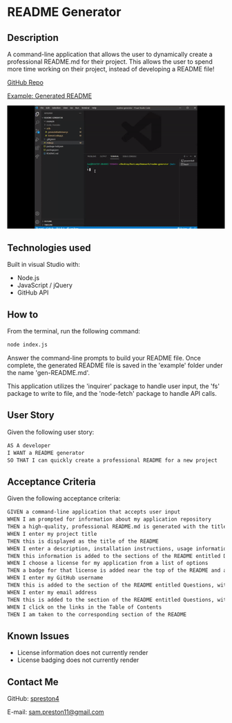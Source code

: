 # README Generator

## Description

A command-line application that allows the user to dynamically create a professional README.md for their project. This allows the user to spend more time working on their project, instead of developing a README file!

[GitHub Repo](https://github.com/spreston4/readme-generator)

[Example: Generated README](./example/gen-README.md)

![Example Video](./utils/images/example.gif)

## Technologies used

Built in visual Studio with:
* Node.js
* JavaScript / jQuery
* GitHub API

## How to

From the terminal, run the following command:
```bash
node index.js
```

Answer the command-line prompts to build your README file. Once complete, the generated README file is saved in the 'example' folder under the name 'gen-README.md'.

This application utilizes the 'inquirer' package to handle user input, the 'fs' package to write to file, and the 'node-fetch' package to handle API calls.

## User Story

Given the following user story:
```md
AS A developer
I WANT a README generator
SO THAT I can quickly create a professional README for a new project
```


## Acceptance Criteria

Given the following acceptance criteria:
```md
GIVEN a command-line application that accepts user input
WHEN I am prompted for information about my application repository
THEN a high-quality, professional README.md is generated with the title of my project and sections entitled Description, Table of Contents, Installation, Usage, License, Contributing, Tests, and Questions
WHEN I enter my project title
THEN this is displayed as the title of the README
WHEN I enter a description, installation instructions, usage information, contribution guidelines, and test instructions
THEN this information is added to the sections of the README entitled Description, Installation, Usage, Contributing, and Tests
WHEN I choose a license for my application from a list of options
THEN a badge for that license is added near the top of the README and a notice is added to the section of the README entitled License that explains which license the application is covered under
WHEN I enter my GitHub username
THEN this is added to the section of the README entitled Questions, with a link to my GitHub profile
WHEN I enter my email address
THEN this is added to the section of the README entitled Questions, with instructions on how to reach me with additional questions
WHEN I click on the links in the Table of Contents
THEN I am taken to the corresponding section of the README
```

## Known Issues

* License information does not currently render
* License badging does not currently render


## Contact Me

GitHub: [spreston4](https://github.com/spreston4)

E-mail: [sam.preston11@gmail.com](mailto:sam.preston11@gmail.com)